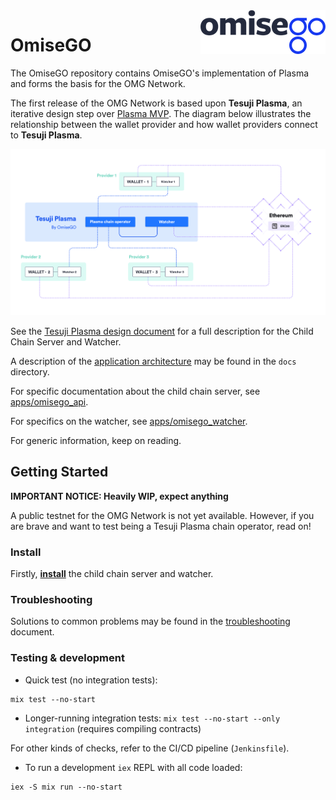 <img src="assets/logo.png" align="right" />

# OmiseGO
The OmiseGO repository contains OmiseGO's implementation of Plasma and forms the basis for the OMG Network.

The first release of the OMG Network is based upon **Tesuji Plasma**, an iterative design step over [Plasma MVP](../plasma-mvp). The diagram below illustrates the relationship between the wallet provider and how wallet providers connect to **Tesuji Plasma**.

![eWallet server and OMG Network](assets/OMG-network-eWallet.jpg)

See the [Tesuji Plasma design document](FIXME) for a full description for the Child Chain Server and Watcher.

A description of the [application architecture](docs/architecture.md) may be found in the `docs` directory.

For specific documentation about the child chain server, see [apps/omisego_api](apps/omisego_api).

For specifics on the watcher, see [apps/omisego_watcher](apps/omisego_watcher).

For generic information, keep on reading.

## Getting Started
**IMPORTANT NOTICE: Heavily WIP, expect anything**

A public testnet for the OMG Network is not yet available. However, if you are brave and want to test being a Tesuji Plasma chain operator, read on!

### Install
Firstly, **[install](docs/install.md)** the child chain server and watcher.

### Troubleshooting
Solutions to common problems may be found in the [troubleshooting](docs/troubleshooting.md) document.

### Testing & development

- Quick test (no integration tests):
```
mix test --no-start
```
- Longer-running integration tests: ```mix test --no-start --only integration``` (requires compiling contracts)

For other kinds of checks, refer to the CI/CD pipeline (`Jenkinsfile`).

- To run a development `iex` REPL with all code loaded:
```
iex -S mix run --no-start
```
